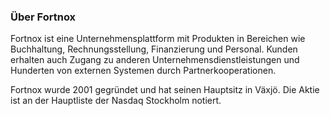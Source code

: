 ### Über Fortnox

Fortnox ist eine Unternehmensplattform mit Produkten in Bereichen wie Buchhaltung, Rechnungsstellung, Finanzierung und Personal.
Kunden erhalten auch Zugang zu anderen Unternehmensdienstleistungen und Hunderten von externen Systemen durch Partnerkooperationen.

Fortnox wurde 2001 gegründet und hat seinen Hauptsitz in Växjö. Die Aktie ist an der Hauptliste der Nasdaq Stockholm notiert.
